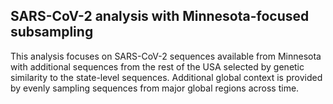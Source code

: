 ## SARS-CoV-2 analysis with Minnesota-focused subsampling
This analysis focuses on SARS-CoV-2 sequences available from Minnesota with additional sequences from the rest of the USA selected by genetic similarity to the state-level sequences. Additional global context is provided by evenly sampling sequences from major global regions across time.
